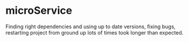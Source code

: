 # microService

Finding right dependencies and using up to date versions, fixing bugs, restarting project from ground up lots of times took longer than expected.

